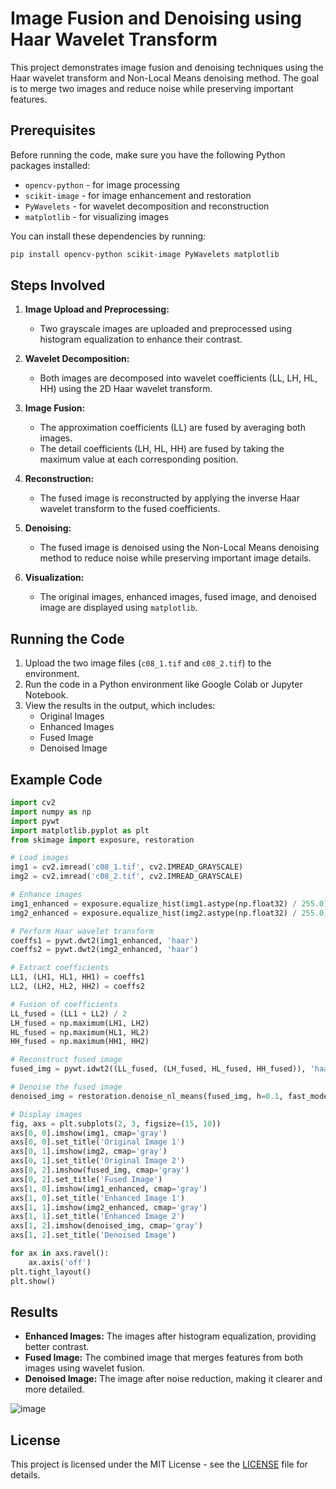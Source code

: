 # Image Fusion and Denoising using Haar Wavelet Transform

This project demonstrates image fusion and denoising techniques using the Haar wavelet transform and Non-Local Means denoising method. The goal is to merge two images and reduce noise while preserving important features.

## **Prerequisites**

Before running the code, make sure you have the following Python packages installed:

- `opencv-python` - for image processing  
- `scikit-image` - for image enhancement and restoration  
- `PyWavelets` - for wavelet decomposition and reconstruction  
- `matplotlib` - for visualizing images

You can install these dependencies by running:

```bash
pip install opencv-python scikit-image PyWavelets matplotlib
```

## **Steps Involved**

1. **Image Upload and Preprocessing:**
   - Two grayscale images are uploaded and preprocessed using histogram equalization to enhance their contrast.

2. **Wavelet Decomposition:**
   - Both images are decomposed into wavelet coefficients (LL, LH, HL, HH) using the 2D Haar wavelet transform.

3. **Image Fusion:**
   - The approximation coefficients (LL) are fused by averaging both images.
   - The detail coefficients (LH, HL, HH) are fused by taking the maximum value at each corresponding position.

4. **Reconstruction:**
   - The fused image is reconstructed by applying the inverse Haar wavelet transform to the fused coefficients.

5. **Denoising:**
   - The fused image is denoised using the Non-Local Means denoising method to reduce noise while preserving important image details.

6. **Visualization:**
   - The original images, enhanced images, fused image, and denoised image are displayed using `matplotlib`.

## **Running the Code**

1. Upload the two image files (`c08_1.tif` and `c08_2.tif`) to the environment.  
2. Run the code in a Python environment like Google Colab or Jupyter Notebook.  
3. View the results in the output, which includes:
   - Original Images  
   - Enhanced Images  
   - Fused Image  
   - Denoised Image

## **Example Code**

```python
import cv2
import numpy as np
import pywt
import matplotlib.pyplot as plt
from skimage import exposure, restoration

# Load images
img1 = cv2.imread('c08_1.tif', cv2.IMREAD_GRAYSCALE)
img2 = cv2.imread('c08_2.tif', cv2.IMREAD_GRAYSCALE)

# Enhance images
img1_enhanced = exposure.equalize_hist(img1.astype(np.float32) / 255.0)
img2_enhanced = exposure.equalize_hist(img2.astype(np.float32) / 255.0)

# Perform Haar wavelet transform
coeffs1 = pywt.dwt2(img1_enhanced, 'haar')
coeffs2 = pywt.dwt2(img2_enhanced, 'haar')

# Extract coefficients
LL1, (LH1, HL1, HH1) = coeffs1
LL2, (LH2, HL2, HH2) = coeffs2

# Fusion of coefficients
LL_fused = (LL1 + LL2) / 2
LH_fused = np.maximum(LH1, LH2)
HL_fused = np.maximum(HL1, HL2)
HH_fused = np.maximum(HH1, HH2)

# Reconstruct fused image
fused_img = pywt.idwt2((LL_fused, (LH_fused, HL_fused, HH_fused)), 'haar')

# Denoise the fused image
denoised_img = restoration.denoise_nl_means(fused_img, h=0.1, fast_mode=True)

# Display images
fig, axs = plt.subplots(2, 3, figsize=(15, 10))
axs[0, 0].imshow(img1, cmap='gray')
axs[0, 0].set_title('Original Image 1')
axs[0, 1].imshow(img2, cmap='gray')
axs[0, 1].set_title('Original Image 2')
axs[0, 2].imshow(fused_img, cmap='gray')
axs[0, 2].set_title('Fused Image')
axs[1, 0].imshow(img1_enhanced, cmap='gray')
axs[1, 0].set_title('Enhanced Image 1')
axs[1, 1].imshow(img2_enhanced, cmap='gray')
axs[1, 1].set_title('Enhanced Image 2')
axs[1, 2].imshow(denoised_img, cmap='gray')
axs[1, 2].set_title('Denoised Image')

for ax in axs.ravel():
    ax.axis('off')
plt.tight_layout()
plt.show()
```

## **Results**

- **Enhanced Images:** The images after histogram equalization, providing better contrast.  
- **Fused Image:** The combined image that merges features from both images using wavelet fusion.  
- **Denoised Image:** The image after noise reduction, making it clearer and more detailed.
  
![image](https://github.com/user-attachments/assets/0c15caaa-4260-4ba9-a086-5932fe17a700)



## **License**

This project is licensed under the MIT License - see the [LICENSE](LICENSE) file for details.
